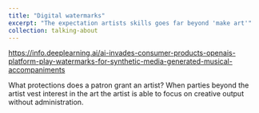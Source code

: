 ```yaml
---
title: "Digital watermarks"
excerpt: "The expectation artists skills goes far beyond 'make art'"
collection: talking-about
---
```


https://info.deeplearning.ai/ai-invades-consumer-products-openais-platform-play-watermarks-for-synthetic-media-generated-musical-accompaniments

What protections does a patron grant an artist? When parties beyond the artist vest interest in the art the artist is able to focus on creative output without administration.
